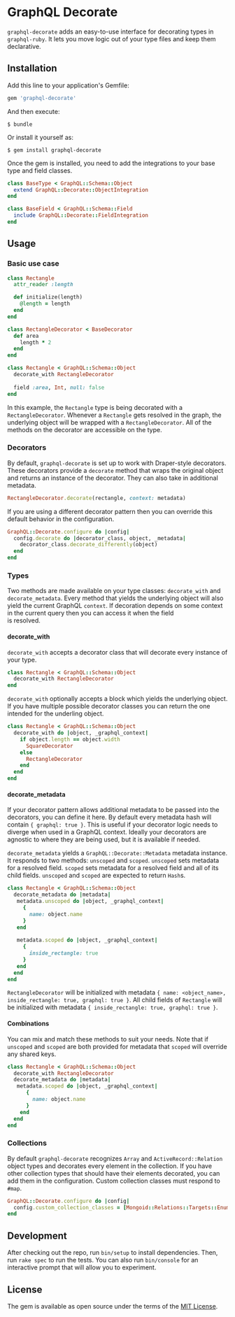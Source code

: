 # GraphQL Decorate

`graphql-decorate` adds an easy-to-use interface for decorating types in `graphql-ruby`. It lets 
you move logic out of your type files and keep them declarative. 

## Installation

Add this line to your application's Gemfile:

```ruby
gem 'graphql-decorate'
```

And then execute:

    $ bundle

Or install it yourself as:

    $ gem install graphql-decorate

Once the gem is installed, you need to add the integrations to your base type and field classes. 
```ruby
class BaseType < GraphQL::Schema::Object
  extend GraphQL::Decorate::ObjectIntegration
end

class BaseField < GraphQL::Schema::Field
  include GraphQL::Decorate::FieldIntegration
end
```

## Usage

### Basic use case
```ruby
class Rectangle
  attr_reader :length

  def initialize(length)
    @length = length
  end
end

class RectangleDecorator < BaseDecorator
  def area
    length * 2
  end
end

class Rectangle < GraphQL::Schema::Object
  decorate_with RectangleDecorator
  
  field :area, Int, null: false
end
```
In this example, the `Rectangle` type is being decorated with a `RectangleDecorator`. Whenever a 
`Rectangle` gets resolved in the graph, the underlying object will be wrapped with a 
`RectangleDecorator`. All of the methods on the decorator are accessible on the type.

### Decorators
By default, `graphql-decorate` is set up to work with Draper-style decorators. These decorators 
provide a `decorate` method that wraps the original object and returns an instance of the 
decorator. They can also take in additional metadata.
```ruby
RectangleDecorator.decorate(rectangle, context: metadata)
```
If you are using a different decorator pattern then you can override this default behavior in 
the configuration.
```ruby
GraphQL::Decorate.configure do |config|
  config.decorate do |decorator_class, object, _metadata|
    decorator_class.decorate_differently(object)
  end
end
```

### Types
Two methods are made available on your type classes: `decorate_with` and `decorate_metadata`. 
Every method that yields the underlying object will also yield the current GraphQL `context`. 
If decoration depends on some context in the current query then you can access it when the field  
is resolved.

#### decorate_with
`decorate_with` accepts a decorator class that will decorate every instance of your type.
```ruby
class Rectangle < GraphQL::Schema::Object
  decorate_with RectangleDecorator
end
```

`decorate_with` optionally accepts a block which yields the underlying object. If you have multiple 
possible decorator classes you can return the one intended for the underling object.
```ruby
class Rectangle < GraphQL::Schema::Object
  decorate_with do |object, _graphql_context|
    if object.length == object.width
      SquareDecorator
    else
      RectangleDecorator
    end
  end
end
```

#### decorate_metadata
If your decorator pattern allows additional metadata to be passed into the decorators, you can 
define it here. By default every metadata hash will contain `{ graphql: true }`. This is 
useful if your decorator logic needs to diverge when used in a GraphQL context. Ideally your 
decorators are agnostic to where they are being used, but it is available if needed.

`decorate_metadata` yields a `GraphQL::Decorate::Metadata` metadata instance. It responds to two 
methods: `unscoped` and `scoped`. `unscoped` sets metadata for a resolved field. `scoped` sets 
metadata for a resolved field and all of its child fields. `unscoped` and `scoped` are expected 
to return `Hash`s.

```ruby
class Rectangle < GraphQL::Schema::Object
  decorate_metadata do |metadata| 
   metadata.unscoped do |object, _graphql_context| 
     { 
       name: object.name
     }
   end
   
   metadata.scoped do |object, _graphql_context|
     {
       inside_rectangle: true
     }
   end
  end
end
```
`RectangleDecorator` will be initialized with metadata `{ name: <object_name>,
inside_rectangle: true, graphql: true }`. All child fields of `Rectangle` will be initialized 
with metadata `{ inside_rectangle: true, graphql: true }`.

#### Combinations
You can mix and match these methods to suit your needs. Note that if `unscoped` and 
`scoped` are both provided for metadata that `scoped` will override any shared keys.
```ruby
class Rectangle < GraphQL::Schema::Object
  decorate_with RectangleDecorator
  decorate_metadata do |metadata|
   metadata.scoped do |object, _graphql_context|
      {
        name: object.name
      } 
    end
  end
end
```

### Collections
By default `graphql-decorate` recognizes `Array` and `ActiveRecord::Relation` object types and 
decorates every element in the collection. If you have other collection types that should have 
their elements decorated, you can add them in the configuration. Custom collection classes must 
respond to `#map`.
```ruby
GraphQL::Decorate.configure do |config|
  config.custom_collection_classes = [Mongoid::Relations::Targets::Enumerable]
end
```

## Development

After checking out the repo, run `bin/setup` to install dependencies. Then, run `rake spec` to 
run the tests. You can also run `bin/console` for an interactive prompt that will allow you to 
experiment.

## License

The gem is available as open source under the terms of the 
[MIT License](https://opensource.org/licenses/MIT).
